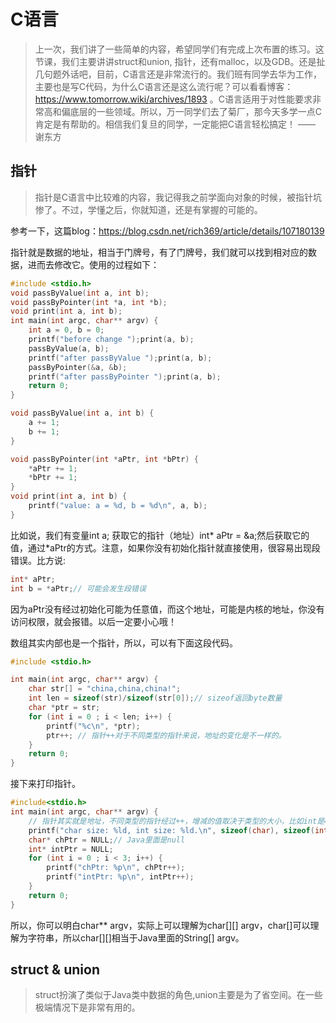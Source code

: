 # C语言
> 上一次，我们讲了一些简单的内容，希望同学们有完成上次布置的练习。这节课，我们主要讲讲struct和union, 指针，还有malloc，以及GDB。还是扯几句题外话吧，目前，C语言还是非常流行的。我们班有同学去华为工作，主要也是写C代码，为什么C语言还是这么流行呢？可以看看博客： https://www.tomorrow.wiki/archives/1893 。C语言适用于对性能要求非常高和偏底层的一些领域。所以，万一同学们去了菊厂，那今天多学一点C肯定是有帮助的。相信我们复旦的同学，一定能把C语言轻松搞定！         —— 谢东方

## 指针
> 指针是C语言中比较难的内容，我记得我之前学面向对象的时候，被指针坑惨了。不过，学懂之后，你就知道，还是有掌握的可能的。

参考一下，这篇blog：https://blog.csdn.net/rich369/article/details/107180139

指针就是数据的地址，相当于门牌号，有了门牌号，我们就可以找到相对应的数据，进而去修改它。使用的过程如下：
```c
#include <stdio.h>
void passByValue(int a, int b);
void passByPointer(int *a, int *b);
void print(int a, int b);
int main(int argc, char** argv) {
    int a = 0, b = 0;
    printf("before change ");print(a, b);
    passByValue(a, b);
    printf("after passByValue ");print(a, b);
    passByPointer(&a, &b);
    printf("after passByPointer ");print(a, b);
    return 0;
}

void passByValue(int a, int b) {
    a += 1;
    b += 1;
}

void passByPointer(int *aPtr, int *bPtr) {
    *aPtr += 1;
    *bPtr += 1;
}
void print(int a, int b) {
    printf("value: a = %d, b = %d\n", a, b);
}
```
比如说，我们有变量int a; 获取它的指针（地址）int* aPtr = &a;然后获取它的值，通过*aPtr的方式。注意，如果你没有初始化指针就直接使用，很容易出现段错误。比方说:
```c
int* aPtr;
int b = *aPtr;// 可能会发生段错误
```
因为aPtr没有经过初始化可能为任意值，而这个地址，可能是内核的地址，你没有访问权限，就会报错。以后一定要小心哦！

数组其实内部也是一个指针，所以，可以有下面这段代码。
```c
#include <stdio.h>

int main(int argc, char** argv) {
    char str[] = "china,china,china!";
    int len = sizeof(str)/sizeof(str[0]);// sizeof返回byte数量
    char *ptr = str;
    for (int i = 0 ; i < len; i++) {
        printf("%c\n", *ptr);
        ptr++; // 指针++对于不同类型的指针来说，地址的变化是不一样的。
    }
    return 0;
}
```
接下来打印指针。
```c
#include<stdio.h>
int main(int argc, char** argv) {
    // 指针其实就是地址，不同类型的指针经过++，增减的值取决于类型的大小，比如int是4个字节，char是一个字节
    printf("char size: %ld, int size: %ld.\n", sizeof(char), sizeof(int));
    char* chPtr = NULL;// Java里面是null
    int* intPtr = NULL;
    for (int i = 0 ; i < 3; i++) {
        printf("chPtr: %p\n", chPtr++);
        printf("intPtr: %p\n", intPtr++);
    }
    return 0;
}
```

所以，你可以明白char** argv，实际上可以理解为char[][] argv，char[]可以理解为字符串，所以char[][]相当于Java里面的String[] argv。

## struct & union
> struct扮演了类似于Java类中数据的角色,union主要是为了省空间。在一些极端情况下是非常有用的。
```

```

